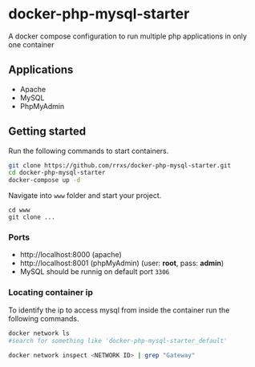 # docker-php-mysql-starter
A docker compose configuration to run multiple php applications in only one container

## Applications

- Apache
- MySQL
- PhpMyAdmin

## Getting started

Run the following commands to start containers.

```bash
git clone https://github.com/rrxs/docker-php-mysql-starter.git
cd docker-php-mysql-starter
docker-compose up -d
```

Navigate into `www` folder and start your project.

```
cd www
git clone ...
```

### Ports

- http://localhost:8000 (apache)
- http://localhost:8001 (phpMyAdmin) (user: **root**, pass: **admin**)
- MySQL should be runnig on default port `3306`

### Locating container ip

To identify the ip to access mysql from inside the container run the following commands.

```bash
docker network ls
#search for something like 'docker-php-mysql-starter_default'

docker network inspect <NETWORK ID> | grep "Gateway"
```
